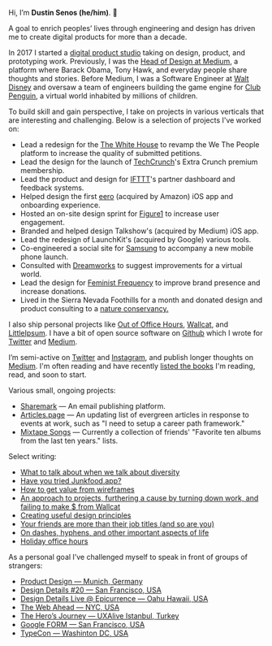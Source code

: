 Hi, I’m **Dustin Senos (he/him)**. 👋

A goal to enrich peoples’ lives through engineering and design has driven me to create digital products for more than a decade.

In 2017 I started a [digital product studio](http://www.smallanimalstudios.com) taking on design, product, and prototyping work. Previously, I was the [Head of Design at Medium](https://medium.com), a platform where Barack Obama, Tony Hawk, and everyday people share thoughts and stories. Before Medium, I was a Software Engineer at [Walt Disney](https://disney.com) and oversaw a team of engineers building the game engine for [Club Penguin](https://clubpenguin.com), a virtual world inhabited by millions of children.

To build skill and gain perspective, I take on projects in various verticals that are interesting and challenging. Below is a selection of projects I've worked on:

* Lead a redesign for the [The White House](https://www.whitehouse.gov/blog/2016/04/21/redesigning-we-people) to revamp the We The People platform to increase the quality of submitted petitions.
* Lead the design for the launch of [TechCrunch](https://techcrunch.com/)'s Extra Crunch premium membership.
* Lead the product and design for [IFTTT](https://ifttt.com)'s partner dashboard and feedback systems.
* Helped design the first [eero](https://eero.com) (acquired by Amazon) iOS app and onboarding experience.
* Hosted an on-site design sprint for [Figure1](https://figure1.com) to increase user engagement.
* Branded and helped design Talkshow's (acquired by Medium) iOS app.
* Lead the redesign of LaunchKit's (acquired by Google) various tools.
* Co-engineered a social site for [Samsung](https://samsung.com) to accompany a new mobile phone launch.
* Consulted with [Dreamworks](https://dreamworks.com) to suggest improvements for a virtual world.
* Lead the design for [Feminist Frequency](https://twitter.com/femfreq) to improve brand presence and increase donations.
* Lived in the Sierra Nevada Foothills for a month and donated design and product consulting to a [nature conservancy.](https://www.amblethere.com/sierrafoothills-2019)

I also ship personal projects like [Out of Office Hours](https://www.outofofficehours.com), [Wallcat](https://beta.wall.cat), and [LittleIpsum](https://itunes.apple.com/ca/app/littleipsum/id405772121?mt=12). I have a bit of open source software on [Github](https://github.com/dustinsenos) which I wrote for [Twitter](https://github.com/twitter/ospriet) and [Medium](https://github.com/Medium/matador).

I’m semi-active on [Twitter](https://twitter.com/dustin) and [Instagram](https://instagram.com/dustin), and publish longer thoughts on [Medium](https://medium.com/@dustin). I'm often reading and have recently [listed the books](/books) I'm reading, read, and soon to start.

Various small, ongoing projects:
*   [Sharemark](https://sharemark.co) — An email publishing platform.
*   [Articles.page](https://articles.page) — An updating list of evergreen articles in response to events at work, such as "I need to setup a career path framework."
*   [Mixtape Songs](http://mixtapesongs.com) — Currently a collection of friends' "Favorite ten albums from the last ten years." lists.

Select writing:

*   [What to talk about when we talk about diversity](https://medium.com/@dustin/what-to-talk-about-when-we-talk-about-diversity-8f782beb3575#.mjtiysn4y)
*   [Have you tried Junkfood.app?](https://medium.com/@dustin/have-you-tried-junkfood-app-f135bb64f95#.hjqai3ui7)
*   [How to get value from wireframes](https://medium.com/@dustin/how-to-get-value-from-wireframes-f40c2cf27960#.3r3urngu5)
*   [An approach to projects, furthering a cause by turning down work, and failing to make $ from Wallcat](https://medium.com/featuredfollow/featured-follow-dustin-senos-fff160c5da80)
*   [Creating useful design principles](https://medium.com/@dustin/thanks-for-writing-the-article-julie-8362fd235ae0#.cu7fstw05)
*   [Your friends are more than their job titles (and so are you)](https://medium.com/@dustin/your-friends-are-more-than-their-job-titles-and-so-are-you-71c3b2f3d0ff#.86zl3s9wn)
*   [On dashes, hyphens, and other important aspects of life](https://medium.com/typography/on-dashes-hyphens-and-other-important-aspects-of-life-989bb7902cf3#.ridy0paxd)
*   [Holiday office hours](https://shift.newco.co/holiday-office-hours-92ea96e6c29f#.80on41mcs)

As a personal goal I’ve challenged myself to speak in front of groups of strangers:

*   [Product Design — Munich, Germany](https://vimeo.com/145071231)
*   [Design Details #20 — San Francisco, USA](https://spec.fm/podcasts/design-details/10733)
*   [Design Details Live @ Epicurrence — Oahu Hawaii, USA](https://spec.fm/podcasts/design-details/18432)
*   [The Web Ahead — NYC, USA](https://5by5.tv/webahead/109)
*   [The Hero’s Journey — UXAlive Istanbul, Turkey](https://www.udemy.com/uxalive-conference/#%2Flecture%2F3032898)
*   [Google FORM — San Francisco, USA](https://www.youtube.com/watch?v=JpJQ3hdVO2M)
*   [TypeCon — Washinton DC, USA](https://vimeo.com/107421894)
